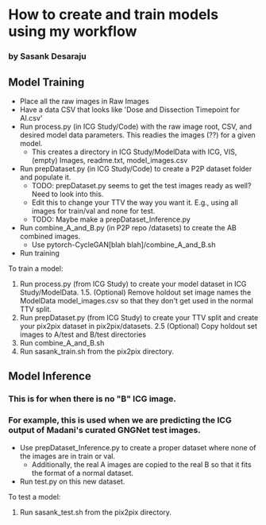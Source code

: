 # How to create and train models using my workflow

### by Sasank Desaraju

## Model Training

* Place all the raw images in Raw Images
* Have a data CSV that looks like 'Dose and Dissection Timepoint for AI.csv'
* Run process.py (in ICG Study/Code) with the raw image root, CSV, and desired model data parameters. This readies the images (??) for a given model.
    * This creates a directory in ICG Study/ModelData with ICG, VIS, (empty) Images, readme.txt, model_images.csv
* Run prepDataset.py (in ICG Study/Code) to create a P2P dataset folder and populate it.
    * TODO: prepDataset.py seems to get the test images ready as well? Need to look into this.
    * Edit this to change your TTV the way you want it. E.g., using all images for train/val and none for test.
    * TODO: Maybe make a prepDataset_Inference.py
* Run combine_A_and_B.py (in P2P repo /datasets) to create the AB combined images.
    * Use pytorch-CycleGAN[blah blah]/combine_A_and_B.sh
* Run training

To train a model:
1. Run process.py (from ICG Study) to create your model dataset in ICG Study/ModelData.
1.5. (Optional) Remove holdout set image names the ModelData model_images.csv so that they don't get used in the normal TTV split.
2. Run prepDataset.py (from ICG Study) to create your TTV split and create your pix2pix dataset in pix2pix/datasets.
2.5 (Optional) Copy holdout set images to A/test and B/test directories
3. Run combine_A_and_B.sh
3. Run sasank_train.sh from the pix2pix directory.


## Model Inference

### This is for when there is no "B" ICG image.
### For example, this is used when we are predicting the ICG output of Madani's curated GNGNet test images.

* Use prepDataset_Inference.py to create a proper dataset where none of the images are in train or val.
    * Additionally, the real A images are copied to the real B so that it fits the format of a normal dataset.
* Run test.py on this new dataset.

To test a model:
1. Run sasank_test.sh from the pix2pix directory.

